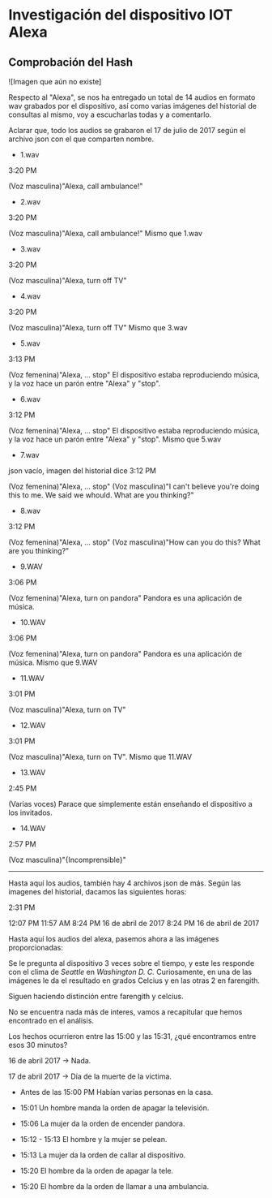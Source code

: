 # Investigación del dispositivo IOT Alexa

## Comprobación del Hash

![Imagen que aún no existe]

Respecto al "Alexa", se nos ha entregado un total de 14 audios en formato wav grabados por el dispositivo, así como varias imágenes del historial de consultas al mismo, voy a escucharlas todas y a comentarlo.

Aclarar que, todo los audios se grabaron el 17 de julio de 2017 según el archivo json con el que comparten nombre.

- 1.wav

3:20 PM

(Voz masculina)"Alexa, call ambulance!"

- 2.wav

3:20 PM

(Voz masculina)"Alexa, call ambulance!" Mismo que 1.wav

- 3.wav

3:20 PM

(Voz masculina)"Alexa, turn off TV"

- 4.wav

3:20 PM

(Voz masculina)"Alexa, turn off TV" Mismo que 3.wav

- 5.wav

3:13 PM

(Voz femenina)"Alexa, ... stop" El dispositivo estaba reproduciendo música, y la voz hace un parón entre "Alexa" y "stop".

- 6.wav

3:12 PM

(Voz femenina)"Alexa, ... stop" El dispositivo estaba reproduciendo música, y la voz hace un parón entre "Alexa" y "stop". Mismo que 5.wav

- 7.wav

json vacío, imagen del historial dice 3:12 PM

(Voz femenina)"Alexa, ... stop"
(Voz masculina)"I can't believe you're doing this to me. We said we whould. What are you thinking?"

- 8.wav

3:12 PM

(Voz femenina)"Alexa, ... stop"
(Voz masculina)"How can you do this? What are you thinking?"

- 9.WAV

3:06 PM

(Voz femenina)"Alexa, turn on pandora" Pandora es una aplicación de música.

- 10.WAV

3:06 PM

(Voz femenina)"Alexa, turn on pandora" Pandora es una aplicación de música. Mismo que 9.WAV

- 11.WAV

3:01 PM

(Voz masculina)"Alexa, turn on TV"

- 12.WAV

3:01 PM

(Voz masculina)"Alexa, turn on TV". Mismo que 11.WAV

- 13.WAV

2:45 PM

(Varias voces) Parace que simplemente están enseñando el dispositivo a los invitados.

- 14.WAV

2:57 PM

(Voz masculina)"{Incomprensible}"

---

Hasta aquí los audios, también hay 4 archivos json de más. Según las imagenes del historial, dacamos las siguientes horas:

2:31 PM

12:07 PM
11:57 AM
8:24 PM 16 de abril de 2017
8:24 PM 16 de abril de 2017

Hasta aquí los audios del alexa, pasemos ahora a las imágenes proporcionadas:

Se le pregunta al dispositivo 3 veces sobre el tiempo, y este les responde con el clima de _Seattle_ en _Washington D. C._ Curiosamente, en una de las imágenes le da el resultado en grados Celcius y en las otras 2 en farengith.

Siguen haciendo distinción entre farengith y celcius.

No se encuentra nada más de interes, vamos a recapitular que hemos encontrado en el análisis.

Los hechos ocurrieron entre las 15:00 y las 15:31, ¿qué encontramos entre esos 30 minutos?

16 de abril 2017 -> Nada.

17 de abril 2017 -> Día de la muerte de la victima.

- Antes de las 15:00 PM
Habían varias personas en la casa.

- 15:01
Un hombre manda la orden de apagar la televisión.

- 15:06
La mujer da la orden de encender pandora.

- 15:12 - 15:13
El hombre y la mujer se pelean.

- 15:13
La mujer da la orden de callar al dispositivo.

- 15:20
El hombre da la orden de apagar la tele.

- 15:20
El hombre da la orden de llamar a una ambulancia.